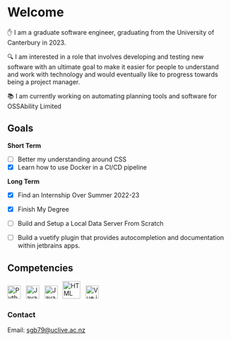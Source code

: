 
# Welcome

✋ I am a graduate software engineer, graduating from the University of Canterbury in 2023.

🔍 I am interested in a role that involves developing and testing new software with an ultimate goal to make it easier for people to understand and work with technology and would eventually like to progress towards being a project manager.

📚 I am currently working on automating planning tools and software for OSSAbility Limited

## Goals

**Short Term**
- [ ] Better my understanding around CSS 
- [x] Learn how to use Docker in a CI/CD pipeline  

**Long Term**

- [x] Find an Internship Over Summer 2022-23
- [x] Finish My Degree
- [ ] Build and Setup a Local Data Server From Scratch
- [ ] Build a vuetify plugin that provides autocompletion and documentation within jetbrains apps. 


## Competencies

<img src="https://upload.wikimedia.org/wikipedia/commons/c/c3/Python-logo-notext.svg" alt="Python" width ="30px"/> &nbsp; <img src="https://upload.wikimedia.org/wikipedia/en/3/30/Java_programming_language_logo.svg" alt="Java" width="30px"/> &nbsp; <img src="https://upload.wikimedia.org/wikipedia/commons/d/d4/Javascript-shield.svg" alt="Javascript" width="30px"/> &nbsp; <img src="https://upload.wikimedia.org/wikipedia/commons/6/61/HTML5_logo_and_wordmark.svg" alt="HTML" width="40px"/> &nbsp; <img src="https://upload.wikimedia.org/wikipedia/commons/9/95/Vue.js_Logo_2.svg" alt="Vue.js" width ="30px"/>

### Contact
Email: sgb79@uclive.ac.nz
